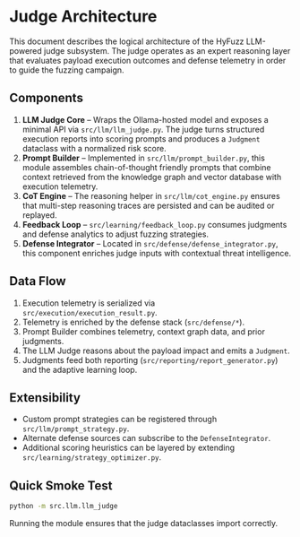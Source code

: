 # Judge Architecture

This document describes the logical architecture of the HyFuzz LLM-powered judge
subsystem. The judge operates as an expert reasoning layer that evaluates
payload execution outcomes and defense telemetry in order to guide the fuzzing
campaign.

## Components

1. **LLM Judge Core** – Wraps the Ollama-hosted model and exposes a minimal API
   via `src/llm/llm_judge.py`. The judge turns structured execution reports into
   scoring prompts and produces a `Judgment` dataclass with a normalized risk
   score.
2. **Prompt Builder** – Implemented in `src/llm/prompt_builder.py`, this module
   assembles chain-of-thought friendly prompts that combine context retrieved
   from the knowledge graph and vector database with execution telemetry.
3. **CoT Engine** – The reasoning helper in `src/llm/cot_engine.py` ensures that
   multi-step reasoning traces are persisted and can be audited or replayed.
4. **Feedback Loop** – `src/learning/feedback_loop.py` consumes judgments and
   defense analytics to adjust fuzzing strategies.
5. **Defense Integrator** – Located in `src/defense/defense_integrator.py`, this
   component enriches judge inputs with contextual threat intelligence.

## Data Flow

1. Execution telemetry is serialized via `src/execution/execution_result.py`.
2. Telemetry is enriched by the defense stack (`src/defense/*`).
3. Prompt Builder combines telemetry, context graph data, and prior judgments.
4. The LLM Judge reasons about the payload impact and emits a `Judgment`.
5. Judgments feed both reporting (`src/reporting/report_generator.py`) and the
   adaptive learning loop.

## Extensibility

- Custom prompt strategies can be registered through
  `src/llm/prompt_strategy.py`.
- Alternate defense sources can subscribe to the `DefenseIntegrator`.
- Additional scoring heuristics can be layered by extending
  `src/learning/strategy_optimizer.py`.

## Quick Smoke Test

```bash
python -m src.llm.llm_judge
```

Running the module ensures that the judge dataclasses import correctly.
